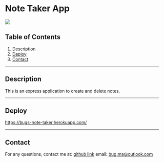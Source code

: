 # Note Taker App
![](https://img.shields.io/badge/License-MIT-white.svg)

## Table of Contents
1. [Description](#description)
2. [Deploy](#deploy)
3. [Contact](#contact)

---
## Description
This is an express application to create and delete notes.

---
## Deploy
https://bugs-note-taker.herokuapp.com/

---
## Contact
For any questions, contact me at: 
[github link](https://www.github.com/Buggiess)
email: 
bug.ma@outlook.com